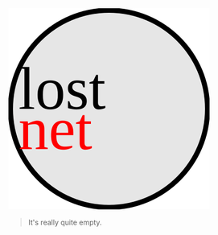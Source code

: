 <head>
	<link id="icon" rel="icon" href="icon.svg"/>
</head>

 <img id="image" src="icon.svg" />

> It's really quite empty.


